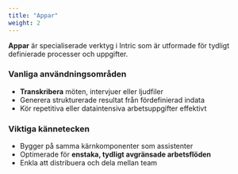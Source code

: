 ```yaml
---
title: "Appar"
weight: 2
---
```


**Appar** är specialiserade verktyg i Intric som är utformade för tydligt definierade processer och uppgifter.

### Vanliga användningsområden
- **Transkribera** möten, intervjuer eller ljudfiler  
- Generera strukturerade resultat från fördefinierad indata  
- Kör repetitiva eller dataintensiva arbetsuppgifter effektivt  

### Viktiga kännetecken
- Bygger på samma kärnkomponenter som assistenter  
- Optimerade för **enstaka, tydligt avgränsade arbetsflöden**  
- Enkla att distribuera och dela mellan team  
